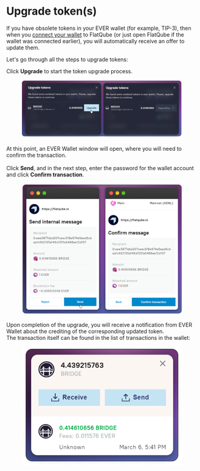 # Upgrade token(s)

If you have obsolete tokens in your EVER wallet (for example, TIP-3), then when you [connect your wallet](../../getting-started/how-to-connect-a-wallet.md) to FlatQube (or just open FlatQube if the wallet was connected earlier), you will automatically receive an offer to update them.

Let's go through all the steps to upgrade tokens:

Click **Upgrade** to start the token upgrade process.

<figure><img src="../../../.gitbook/assets/image (87).png" alt=""><figcaption></figcaption></figure>

At this point, an EVER Wallet window will open, where you will need to confirm the transaction.\
\
Click **Send**, and in the next step, enter the password for the wallet account and click **Confirm transaction**.

<figure><img src="../../../.gitbook/assets/image (55).png" alt=""><figcaption></figcaption></figure>

Upon completion of the upgrade, you will receive a notification from EVER Wallet about the crediting of the corresponding updated token.\
The transaction itself can be found in the list of transactions in the wallet:

<figure><img src="../../../.gitbook/assets/image (41).png" alt=""><figcaption></figcaption></figure>
